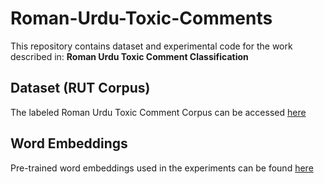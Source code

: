 # Roman-Urdu-Toxic-Comments
This repository contains dataset and experimental code for the work described in: **Roman Urdu Toxic Comment Classification**

## Dataset (RUT Corpus)
The labeled Roman Urdu Toxic Comment Corpus can be accessed [here](https://github.com/hafizhassaan/Roman-Urdu-Toxic-Comments/tree/master/Dataset%20(Corpus))

## Word Embeddings
Pre-trained word embeddings used in the experiments can be found [here](https://drive.google.com/open?id=1qmuyLF7s9X4vH645PxxmdGQmpZix1zkn)